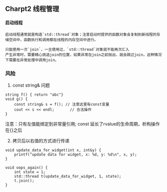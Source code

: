 ## Charpt2 线程管理

#### 启动线程
	启动线程通常就是构造`std::thread`对象；注意启动时提供的函数对象会复制到新线程的存储空间中，函数执行和调用都在线程的内存空间中进行。

	只能使用一次`join`，一旦使用过，`std::thread`对象就不能再次汇入
	产生异常时，需要精心挑选join的位置，如果异常在join之前抛出，就会跳过join，这种情况下需要在异常处理中调用join。

### 风险
1. const string& 问题
```
string f() { return "abc"}
void g() {
	const string& s = f(); // 注意这里有const变量
	cout << s << endl;  	 // 合法操作
}

```
注意：只有左值能绑定到非常量引用; const 延长了rvalue的生命周期，析构操作在{}之后

2. 拷贝后以右值的方式进行传递
```
void update_data_for_widget(int x, int&y) {
	printf("update data for widget, x: %d, y: %d\n", x, y);
}

void oops_again() {
	int state = 1;
	std::thread t(update_data_for_widget, 1, state);
	t.join();
}
```

